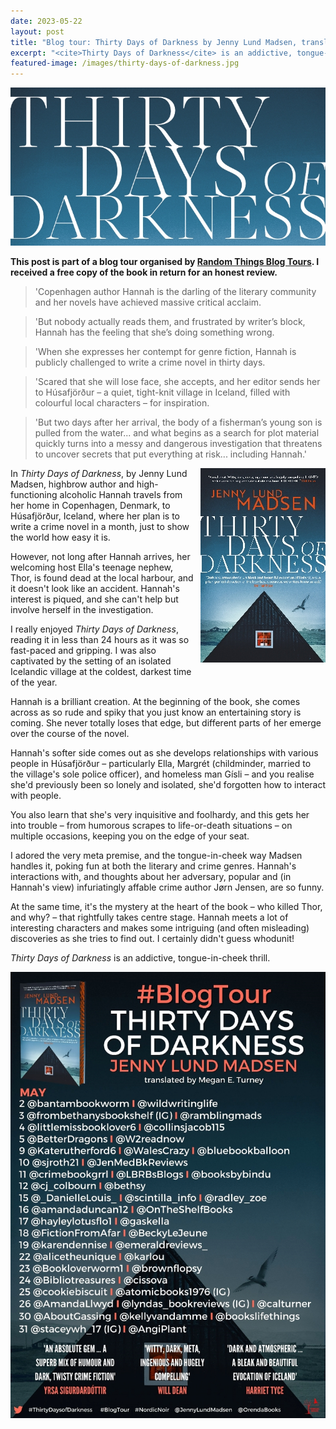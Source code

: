 ```yaml
---
date: 2023-05-22
layout: post
title: "Blog tour: Thirty Days of Darkness by Jenny Lund Madsen, translated by Megan Turney"
excerpt: "<cite>Thirty Days of Darkness</cite> is an addictive, tongue-in-cheek thrill."
featured-image: /images/thirty-days-of-darkness.jpg
---
```


![Thirty Days of Darkness](/images/thirty-days-of-darkness.jpg)

**This post is part of a blog tour organised by [Random Things Blog Tours](http://randomthingsthroughmyletterbox.blogspot.com/p/services-to-publishers-authors-blog.html). I received a free copy of the book in return for an honest review.**

> 'Copenhagen author Hannah is the darling of the literary community and her novels have achieved massive critical acclaim.

> 'But nobody actually reads them, and frustrated by writer’s block, Hannah has the feeling that she’s doing something wrong.

> 'When she expresses her contempt for genre fiction, Hannah is publicly challenged to write a crime novel in thirty days.

> 'Scared that she will lose face, she accepts, and her editor sends her to Húsafjörður – a quiet, tight-knit village in Iceland, filled with colourful local characters – for inspiration.

> 'But two days after her arrival, the body of a fisherman’s young son is pulled from the water... and what begins as a search for plot material quickly turns into a messy and dangerous investigation that threatens to uncover secrets that put everything at risk... including Hannah.'

<img src="/images/thirty-days-of-darkness-200.jpg" alt="Thirty Days of Darkness" style="float: right; margin-bottom: 10px; margin-left: 10px;">

In <cite>Thirty Days of Darkness</cite>, by Jenny Lund Madsen, highbrow author and high-functioning alcoholic Hannah travels from her home in Copenhagen, Denmark, to Húsafjörður, Iceland, where her plan is to write a crime novel in a month, just to show the world how easy it is.

However, not long after Hannah arrives, her welcoming host Ella's teenage nephew, Thor, is found dead at the local harbour, and it doesn't look like an accident. Hannah's interest is piqued, and she can't help but involve herself in the investigation.

I really enjoyed <cite>Thirty Days of Darkness</cite>, reading it in less than 24 hours as it was so fast-paced and gripping. I was also captivated by the setting of an isolated Icelandic village at the coldest, darkest time of the year.

Hannah is a brilliant creation. At the beginning of the book, she comes across as so rude and spiky that you just know an entertaining story is coming. She never totally loses that edge, but different parts of her emerge over the course of the novel.

Hannah's softer side comes out as she develops relationships with various people in Húsafjörður &ndash; particularly Ella, Margrét (childminder, married to the village's sole police officer), and homeless man Gísli &ndash; and you realise she'd previously been so lonely and isolated, she'd forgotten how to interact with people.

You also learn that she's very inquisitive and foolhardy, and this gets her into trouble &ndash; from humorous scrapes to life-or-death situations &ndash; on multiple occasions, keeping you on the edge of your seat.

I adored the very meta premise, and the tongue-in-cheek way Madsen handles it, poking fun at both the literary and crime genres. Hannah's interactions with, and thoughts about her adversary, popular and (in Hannah's view) infuriatingly affable crime author Jørn Jensen, are so funny.

At the same time, it's the mystery at the heart of the book &ndash; who killed Thor, and why? &ndash; that rightfully takes centre stage. Hannah meets a lot of interesting characters and makes some intriguing (and often misleading) discoveries as she tries to find out. I certainly didn't guess whodunit!

<cite>Thirty Days of Darkness</cite> is an addictive, tongue-in-cheek thrill.

![Thirty Days of Darkness blog tour banner](/images/thirty-days-of-darkness-banner.jpg)